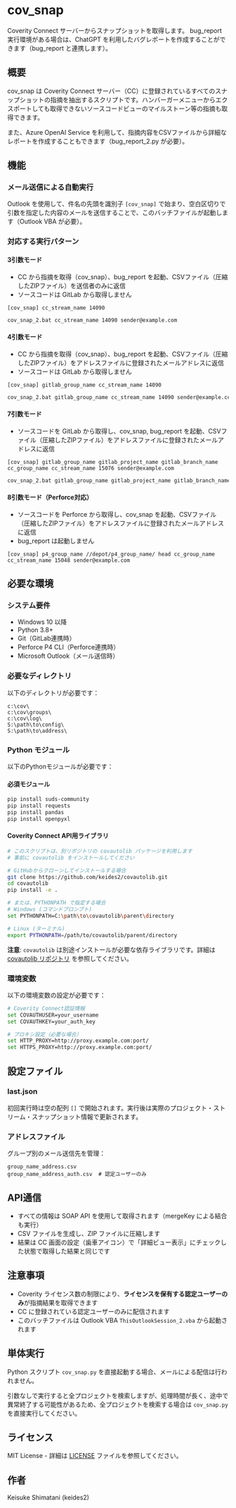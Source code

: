 # cov_snap

Coverity Connect サーバーからスナップショットを取得します。
bug_report 実行環境がある場合は、ChatGPT を利用したバグレポートを作成することができます（bug_report と連携します）。

## 概要

cov_snap は Coverity Connect サーバー（CC）に登録されているすべてのスナップショットの指摘を抽出するスクリプトです。ハンバーガーメニューからエクスポートしても取得できないソースコードビューのマイルストーン等の指摘も取得できます。

また、Azure OpenAI Service を利用して、指摘内容をCSVファイルから詳細なレポートを作成することもできます（bug_report_2.py が必要）。

## 機能

### メール送信による自動実行
Outlook を使用して、件名の先頭を識別子 `[cov_snap]` で始まり、空白区切りで引数を指定した内容のメールを送信することで、このバッチファイルが起動します（Outlook VBA が必要）。

### 対応する実行パターン

#### 3引数モード
- CC から指摘を取得（cov_snap）、bug_report を起動、CSVファイル（圧縮したZIPファイル）を送信者のみに返信
- ソースコードは GitLab から取得しません
```
[cov_snap] cc_stream_name 14090
```
```bash
cov_snap_2.bat cc_stream_name 14090 sender@example.com
```

#### 4引数モード
- CC から指摘を取得（cov_snap）、bug_report を起動、CSVファイル（圧縮したZIPファイル）をアドレスファイルに登録されたメールアドレスに返信
- ソースコードは GitLab から取得しません
```
[cov_snap] gitlab_group_name cc_stream_name 14090
```
```bash
cov_snap_2.bat gitlab_group_name cc_stream_name 14090 sender@example.com
```

#### 7引数モード
- ソースコードを GitLab から取得し、cov_snap, bug_report を起動、CSVファイル（圧縮したZIPファイル）をアドレスファイルに登録されたメールアドレスに返信
```
[cov_snap] gitlab_group_name gitlab_project_name gitlab_branch_name cc_group_name cc_stream_name 15076 sender@example.com
```
```bash
cov_snap_2.bat gitlab_group_name gitlab_project_name gitlab_branch_name cc_group_name cc_stream_name 15076 sender@example.com
```

#### 8引数モード（Perforce対応）
- ソースコードを Perforce から取得し、cov_snap を起動、CSVファイル（圧縮したZIPファイル）をアドレスファイルに登録されたメールアドレスに返信
- bug_report は起動しません
```
[cov_snap] p4_group_name //depot/p4_group_name/ head cc_group_name cc_stream_name 15048 sender@example.com
```

## 必要な環境

### システム要件
- Windows 10 以降
- Python 3.8+
- Git（GitLab連携時）
- Perforce P4 CLI（Perforce連携時）
- Microsoft Outlook（メール送信時）

### 必要なディレクトリ
以下のディレクトリが必要です：
```
c:\cov\
c:\cov\groups\
c:\cov\log\
S:\path\to\config\
S:\path\to\address\
```

### Python モジュール
以下のPythonモジュールが必要です：

#### 必須モジュール
```bash
pip install suds-community
pip install requests
pip install pandas
pip install openpyxl
```

#### Coverity Connect API用ライブラリ
```bash
# このスクリプトは、別リポジトリの covautolib パッケージを利用します
# 事前に covautolib をインストールしてください

# GitHubからクローンしてインストールする場合
git clone https://github.com/keides2/covautolib.git
cd covautolib
pip install -e .

# または、PYTHONPATH で指定する場合
# Windows (コマンドプロンプト)
set PYTHONPATH=C:\path\to\covautolib\parent\directory

# Linux (ターミナル)
export PYTHONPATH=/path/to/covautolib/parent/directory
```

**注意**: `covautolib` は別途インストールが必要な依存ライブラリです。詳細は [covautolib リポジトリ](https://github.com/keides2/covautolib) を参照してください。

### 環境変数
以下の環境変数の設定が必要です：
```bash
# Coverity Connect認証情報
set COVAUTHUSER=your_username
set COVAUTHKEY=your_auth_key

# プロキシ設定（必要な場合）
set HTTP_PROXY=http://proxy.example.com:port/
set HTTPS_PROXY=http://proxy.example.com:port/
```

## 設定ファイル

### last.json
初回実行時は空の配列 `[]` で開始されます。実行後は実際のプロジェクト・ストリーム・スナップショット情報で更新されます。

### アドレスファイル
グループ別のメール送信先を管理：
```
group_name_address.csv
group_name_address_auth.csv  # 認定ユーザーのみ
```

## API通信
- すべての情報は SOAP API を使用して取得されます（mergeKey による結合も実行）
- CSV ファイルを生成し、ZIP ファイルに圧縮します
- 結果は CC 画面の設定（歯車アイコン）で「詳細ビュー表示」にチェックした状態で取得した結果と同じです

## 注意事項
- Coverity ライセンス数の制限により、**ライセンスを保有する認定ユーザーのみ**が指摘結果を取得できます
- CC に登録されている認定ユーザーのみに配信されます
- このバッチファイルは Outlook VBA `ThisOutlookSession_2.vba` から起動されます

## 単体実行
Python スクリプト `cov_snap.py` を直接起動する場合、メールによる配信は行われません。

引数なしで実行すると全プロジェクトを検索しますが、処理時間が長く、途中で異常終了する可能性があるため、全プロジェクトを検索する場合は `cov_snap.py` を直接実行してください。

## ライセンス
MIT License - 詳細は [LICENSE](LICENSE) ファイルを参照してください。

## 作者
Keisuke Shimatani (keides2)
